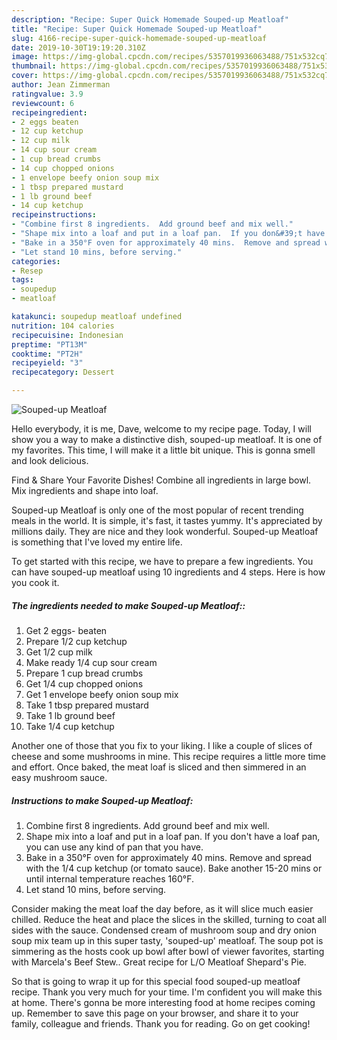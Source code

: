 ```yaml
---
description: "Recipe: Super Quick Homemade Souped-up Meatloaf"
title: "Recipe: Super Quick Homemade Souped-up Meatloaf"
slug: 4166-recipe-super-quick-homemade-souped-up-meatloaf
date: 2019-10-30T19:19:20.310Z
image: https://img-global.cpcdn.com/recipes/5357019936063488/751x532cq70/souped-up-meatloaf-recipe-main-photo.jpg
thumbnail: https://img-global.cpcdn.com/recipes/5357019936063488/751x532cq70/souped-up-meatloaf-recipe-main-photo.jpg
cover: https://img-global.cpcdn.com/recipes/5357019936063488/751x532cq70/souped-up-meatloaf-recipe-main-photo.jpg
author: Jean Zimmerman
ratingvalue: 3.9
reviewcount: 6
recipeingredient:
- 2 eggs beaten
- 12 cup ketchup
- 12 cup milk
- 14 cup sour cream
- 1 cup bread crumbs
- 14 cup chopped onions
- 1 envelope beefy onion soup mix
- 1 tbsp prepared mustard
- 1 lb ground beef
- 14 cup ketchup
recipeinstructions:
- "Combine first 8 ingredients.  Add ground beef and mix well."
- "Shape mix into a loaf and put in a loaf pan.  If you don&#39;t have a loaf pan, you can use any kind of pan that you have."
- "Bake in a 350°F oven for approximately 40 mins.  Remove and spread with the 1/4 cup ketchup (or tomato sauce).  Bake another 15-20 mins or until internal temperature reaches 160°F."
- "Let stand 10 mins, before serving."
categories:
- Resep
tags:
- soupedup
- meatloaf

katakunci: soupedup meatloaf undefined
nutrition: 104 calories
recipecuisine: Indonesian
preptime: "PT13M"
cooktime: "PT2H"
recipeyield: "3"
recipecategory: Dessert

---
```



![Souped-up Meatloaf](https://img-global.cpcdn.com/recipes/5357019936063488/751x532cq70/souped-up-meatloaf-recipe-main-photo.jpg)

Hello everybody, it is me, Dave, welcome to my recipe page. Today, I will show you a way to make a distinctive dish, souped-up meatloaf. It is one of my favorites. This time, I will make it a little bit unique. This is gonna smell and look delicious.

Find &amp; Share Your Favorite Dishes! Combine all ingredients in large bowl. Mix ingredients and shape into loaf.

Souped-up Meatloaf is only one of the most popular of recent trending meals in the world. It is simple, it's fast, it tastes yummy. It's appreciated by millions daily. They are nice and they look wonderful. Souped-up Meatloaf is something that I've loved my entire life.


To get started with this recipe, we have to prepare a few ingredients. You can have souped-up meatloaf using 10 ingredients and 4 steps. Here is how you cook it.

##### The ingredients needed to make Souped-up Meatloaf::

1. Get 2 eggs- beaten
1. Prepare 1/2 cup ketchup
1. Get 1/2 cup milk
1. Make ready 1/4 cup sour cream
1. Prepare 1 cup bread crumbs
1. Get 1/4 cup chopped onions
1. Get 1 envelope beefy onion soup mix
1. Take 1 tbsp prepared mustard
1. Take 1 lb ground beef
1. Take 1/4 cup ketchup


Another one of those that you fix to your liking. I like a couple of slices of cheese and some mushrooms in mine. This recipe requires a little more time and effort. Once baked, the meat loaf is sliced and then simmered in an easy mushroom sauce. 

##### Instructions to make Souped-up Meatloaf:

1. Combine first 8 ingredients.  Add ground beef and mix well.
1. Shape mix into a loaf and put in a loaf pan.  If you don&#39;t have a loaf pan, you can use any kind of pan that you have.
1. Bake in a 350°F oven for approximately 40 mins.  Remove and spread with the 1/4 cup ketchup (or tomato sauce).  Bake another 15-20 mins or until internal temperature reaches 160°F.
1. Let stand 10 mins, before serving.


Consider making the meat loaf the day before, as it will slice much easier chilled. Reduce the heat and place the slices in the skilled, turning to coat all sides with the sauce. Condensed cream of mushroom soup and dry onion soup mix team up in this super tasty, &#39;souped-up&#39; meatloaf. The soup pot is simmering as the hosts cook up bowl after bowl of viewer favorites, starting with Marcela&#39;s Beef Stew.. Great recipe for L/O Meatloaf Shepard&#39;s Pie. 

So that is going to wrap it up for this special food souped-up meatloaf recipe. Thank you very much for your time. I'm confident you will make this at home. There's gonna be more interesting food at home recipes coming up. Remember to save this page on your browser, and share it to your family, colleague and friends. Thank you for reading. Go on get cooking!
